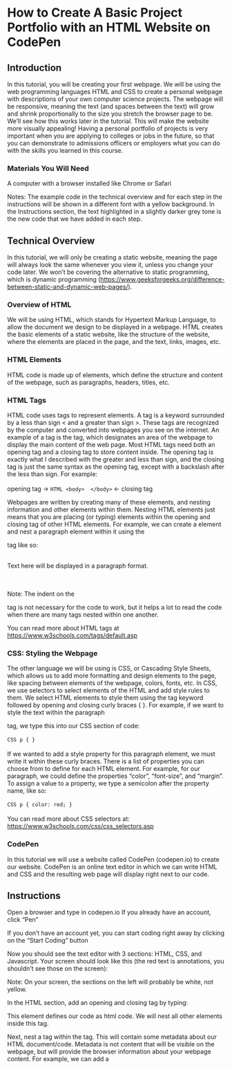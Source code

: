 # How to Create A Basic Project Portfolio with an HTML Website on CodePen

## Introduction
In this tutorial, you will be creating your first webpage. We will be using the web programming languages HTML and CSS to create a personal webpage with descriptions of your own computer science projects. The webpage will be responsive, meaning the text (and spaces between the text) will grow and shrink proportionally to the size you stretch the browser page to be. We’ll see how this works later in the tutorial. This will make the website more visually appealing! Having a personal portfolio of projects is very important when you are applying to colleges or jobs in the future, so that you can demonstrate to admissions officers or employers what you can do with the skills you learned in this course.

### Materials You Will Need
A computer with a browser installed like Chrome or Safari

Notes: 
The example code in the technical overview and for each step in the instructions will be shown in a different font with a yellow background. 
In the Instructions section, the text highlighted in a slightly darker grey tone is the new code that we have added in each step.

## Technical Overview
In this tutorial, we will only be creating a static website, meaning the page will always look the same whenever you view it, unless you change your code later. We won’t be covering the alternative to static programming, which is dynamic programming (https://www.geeksforgeeks.org/difference-between-static-and-dynamic-web-pages/).

### Overview of HTML
We will be using HTML, which stands for Hypertext Markup Language, to allow the document we design to be displayed in a webpage. HTML creates the basic elements of a static website, like the structure of the website, where the elements are placed in the page, and the text, links, images, etc. 

### HTML Elements
HTML code is made up of elements, which define the structure and content of the webpage, such as paragraphs, headers, titles, etc.

### HTML Tags
HTML code uses tags to represent elements. A tag is a keyword surrounded by a less than sign < and a greater than sign >. These tags are recognized by the computer and converted into webpages you see on the internet. An example of a tag is the <body> tag, which designates an area of the webpage to display the main content of the web page. Most HTML tags need both an opening tag and a closing tag to store content inside. The opening tag is exactly what I described with the greater and less than sign, and the closing tag is just the same syntax as the opening tag, except with a backslash after the less than sign. For example:
	</br></br>opening tag →  ```HTML <body>  </body>```   ← closing tag

Webpages are written by creating many of these elements, and nesting information and other elements within them. Nesting HTML elements just means that you are placing (or typing) elements within the opening and closing tag of other HTML elements. For example, we can create a <body> element and nest a paragraph element within it using the <p> tag like so:
</br>
</br>
<body>
<p> Text here will be displayed in a paragraph format. </p>
</body>
</br>
</br>
Note: The indent on the <p> tag is not necessary for the code to work, but it helps a lot to read the code when there are many tags nested within one another.

You can read more about HTML tags at https://www.w3schools.com/tags/default.asp

### CSS: Styling the Webpage
The other language we will be using is CSS, or Cascading Style Sheets, which allows us to add more formatting and design elements to the page, like spacing between elements of the webpage, colors, fonts, etc. In CSS, we use selectors to select elements of the HTML and add style rules to them. We select HTML elements to style them using the tag keyword followed by opening and closing curly braces { }. For example, if we want to style the text within the paragraph <p> tag, we type this into our CSS section of code:
</br>
</br>
			```CSS p { }```
</br>
</br>
If we wanted to add a style property for this paragraph element, we must write it within these curly braces. There is a list of properties you can choose from to define for each HTML element. For example, for our paragraph, we could define the properties “color”, “font-size”, and “margin”. To assign a value to a property, we type a semicolon after the property name, like so:
</br>
</br>
			```CSS p { color: red; }```
</br>
</br>
You can read more about CSS selectors at: https://www.w3schools.com/css/css_selectors.asp

### CodePen
In this tutorial we will use a website called CodePen (codepen.io) to create our website. CodePen is an online text editor in which we can write HTML and CSS and the resulting web page will display right next to our code.

## Instructions
Open a browser and type in codepen.io
If you already have an account, click “Pen”


If you don’t have an account yet, you can start coding right away by clicking on the “Start Coding” button



Now you should see the text editor with 3 sections: HTML, CSS, and Javascript. Your screen should look like this (the red text is annotations, you shouldn’t see those on the screen):

 

Note: On your screen, the sections on the left will probably be white, not yellow.

In the HTML section, add an opening and closing <html> tag by typing:


This element defines our code as html code. We will nest all other elements inside this tag.

Next, nest a <head> tag within the <html> tag. This will contain some metadata about our HTML document/code. Metadata is not content that will be visible on the webpage, but will provide the browser information about your webpage content. For example, we can add a <title> tag within the <head> tag to tell the browser that we’ve given a name to our webpage, like so:



You can change the “Your Name Portfolio” to your actual name.

Note: Remember that the indentations we’ve added (as well as the words being all lowercase) aren’t necessary for our code to work. They just make the code easier to read. 

We also need to add a tag called <meta> in order to make our page responsive. You can see that this tag has some extra text next to the name. These are attributes of the tag, which add more information about the tag. We won’t be using attributes in the rest of the tutorial, so it’s okay if you don’t fully understand this tag.



The width=device-width attribute “sets the width of the page to follow the screen-width of the device” 
The “initial-scale=1.0” sets the initial zoom level when the page is first loaded by the browser. 
You can read more about HTML attributes here: https://www.w3schools.com/html/html_attributes.asp

Now, type in a <body> tag. This is where the bulk of our webpage’s content will go. This element usually comes after the <head> tag in HTML code.


Since we’re making a personal portfolio, we will probably want to display our name at the top of the webpage, with some heading like “Naomi’s Portfolio”. To do this, add an <h1> tag. This will make the text within the tag large, like a header.


This is the first bit of content that will be visible on the page! Note that the content in our <body> tag is not styled with CSS yet, so it may look a little ugly. It should look like this: 



Now, we’ll add our first project title and description. To do this, add an <h2> tag. The <h2> tag is a header element like <h1>, except the text nested within the tag will look slighty smaller on the web page. We will also add our project description in plain text, and since that text is within the <body> tag, it will be displayed on our webpage, too.


So far, your web page should look like this:



To add more projects, just add a new <h2> tag after your last project description, and new project description after that. For example:



Now, we will style our page with CSS! CodePen automatically links the CSS to the HTML, so all we have to do is type our CSS style properties into the CSS section of the CodePen text editor.

To add style to the body tag, type this block of code into the CSS section (labelled “CSS”, located below the HTML section).

 

Here, we used the CSS selector feature of the language to select the body element from our HTML and add some rules to style the text and elements in it. The properties in this block of code are “text-align” and “font”. For “text-align”, we define that we want the text to be aligned in the center by typing “center” after the colon. For “font”, we define the size of the font, then type a space, then type the font family name. It’s important to end each styling rule with a semicolon. 
	Since all of the text we added is nested within the body tag, these properties will apply to everything we have displayed on our web page.

Now, your web page should look like this:



All of the text in the body of the page is centered, and in Georgia font. This is our final product! 

You can click the “Save” button at the top of the screen to save your project to your CodePen portfolio.



## How Our Web Page is Responsive
Notice the “vw” next to the “2.5” font size in our CSS. 

This is the unit of the font size. We could type out “px” which stands for pixels. When we use “vw” instead of “px”, we are telling the browser that we want the font size to be proportional to the size of the browser window. If we had used “px”, the font would always be a fixed size. 

1vw = 1% of the window width
2.5vw = 2.5% of the window width
10vw = 10% of the window width
etc…

You can test this by shrinking or expanding the window size, and you will notice that the text shrinks and expands with it, rather than staying the same size. You can see in this screenshot that I’ve shrunk my window and the size of the text shrunk too:



## Conclusion
	You’ve now created your first responsive personal webpage to demonstrate your computer science projects. Congratulations! In this tutorial, we covered a lot of material like HTML elements, tags, and attributes. We also discussed CSS properties and how to style a responsive web page using these properties. There is much more to learn about web page development, so check out these resources if you want to keep learning:
HTML: https://www.w3schools.com/html/default.asp
CSS: https://www.w3schools.com/css/default.asp
Responsive Web Design: https://www.w3schools.com/html/html_responsive.asp
